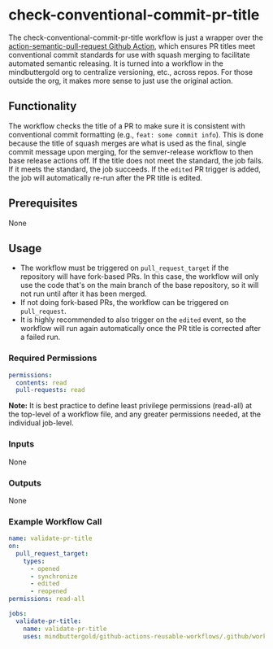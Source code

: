 # check-conventional-commit-pr-title

The check-conventional-commit-pr-title workflow is just a wrapper over the [action-semantic-pull-request Github Action](https://github.com/amannn/action-semantic-pull-request/tree/v5/), which ensures PR titles meet conventional commit standards for use with squash merging to facilitate automated semantic releasing. It is turned into a workflow in the mindbuttergold org to centralize versioning, etc., across repos. For those outside the org, it makes more sense to just use the original action.

## Functionality

The workflow checks the title of a PR to make sure it is consistent with conventional commit formatting (e.g., `feat: some commit info`). This is done because the title of squash merges are what is used as the final, single commit message upon merging, for the semver-release workflow to then base release actions off. If the title does not meet the standard, the job fails. If it meets the standard, the job succeeds. If the `edited` PR trigger is added, the job will automatically re-run after the PR title is edited.

## Prerequisites

None

## Usage

- The workflow must be triggered on `pull_request_target` if the repository will have fork-based PRs. In this case, the workflow will only use the code that's on the main branch of the base repository, so it will not run until after it has been merged.
- If not doing fork-based PRs, the workflow can be triggered on `pull_request`.
- It is highly recommended to also trigger on the `edited` event, so the workflow will run again automatically once the PR title is corrected after a failed run.

### Required Permissions

```yaml
permissions:
  contents: read
  pull-requests: read
```

**Note:** It is best practice to define least privilege permissions (read-all) at the top-level of a workflow file, and any greater permissions needed, at the individual job-level.

### Inputs

None

### Outputs

None

### Example Workflow Call

```yaml
name: validate-pr-title
on:
  pull_request_target:
    types:
      - opened
      - synchronize
      - edited
      - reopened
permissions: read-all

jobs:
  validate-pr-title:
    name: validate-pr-title
    uses: mindbuttergold/github-actions-reusable-workflows/.github/workflows/check-conventional-commit-pr-title.yaml@v2
```
